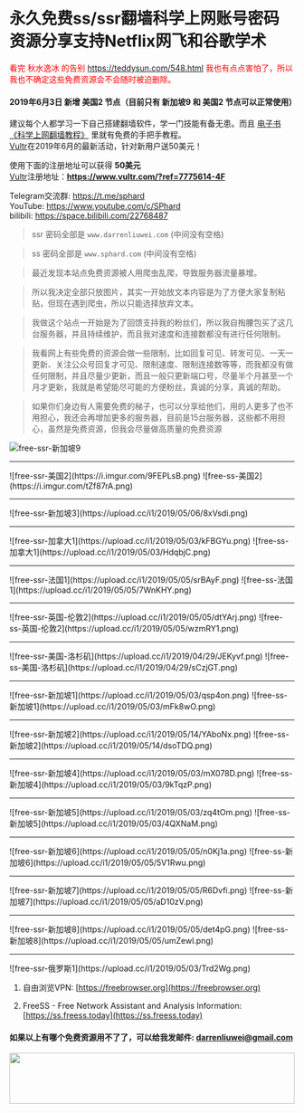 # 永久免费ss/ssr翻墙科学上网账号密码资源分享支持Netflix网飞和谷歌学术
<font color="red">看完 秋水逸冰 的告别 <a href="https://teddysun.com/548.html">https://teddysun.com/548.html</a> 我也有点点害怕了，所以我也不确定这些免费资源会不会随时被迫删除。</font>

#### 2019年6月3日 新增 美国2 节点（目前只有 新加坡9 和 美国2 节点可以正常使用）
建议每个人都学习一下自己搭建翻墙软件，学一门技能有备无患。而且 [电子书《科学上网翻墙教程》](https://darrenliuwei.com/ebooks/gfw) 里就有免费的手把手教程。<br>
[Vultr](https://www.vultr.com/?ref=7775614-4F)在2019年6月的最新活动，针对新用户送50美元！

使用下面的注册地址可以获得 **50美元**<br>
[Vultr](https://www.vultr.com/?ref=7775614-4F)注册地址：**https://www.vultr.com/?ref=7775614-4F**

Telegram交流群: https://t.me/sphard<br>
YouTube: https://www.youtube.com/c/SPhard<br>
bilibili: https://space.bilibili.com/22768487<br>
>ssr 密码全部是 `www.darrenliuwei.com` (中间没有空格)

>ss 密码全部是 `www.sphard.com` (中间没有空格)

>最近发现本站点免费资源被人用爬虫乱爬，导致服务器流量暴增。

>所以我决定全部只放图片，其实一开始放文本内容是为了方便大家复制粘贴，但现在遇到爬虫，所以只能选择放弃文本。

>我做这个站点一开始是为了回馈支持我的粉丝们，所以我自掏腰包买了这几台服务器，并且持续维护，而且我对速度和连接数都没有进行任何限制。

>我看网上有些免费的资源会做一些限制，比如回复可见、转发可见、一天一更新、关注公众号回复才可见、限制速度、限制连接数等等，而我都没有做任何限制，并且尽量少更新，而且一般只更新端口号，尽量半个月甚至一个月才更新，我就是希望能尽可能的方便粉丝，真诚的分享，真诚的帮助。

>如果你们身边有人需要免费的梯子，也可以分享给他们，用的人更多了也不用担心，我还会再增加更多的服务器，目前是15台服务器，这些都不用担心，虽然是免费资源，但我会尽量做高质量的免费资源


![free-ssr-新加坡9](https://i.imgur.com/wDD0RfH.png)
<hr>
![free-ssr-美国2](https://i.imgur.com/9FEPLsB.png)
![free-ss-美国2](https://i.imgur.com/tZf87rA.png)
<hr>
![free-ssr-新加坡3](https://upload.cc/i1/2019/05/06/8xVsdi.png)
<hr>
![free-ssr-加拿大1](https://upload.cc/i1/2019/05/03/kFBGYu.png)
![free-ss-加拿大1](https://upload.cc/i1/2019/05/03/HdqbjC.png)
<hr>
![free-ssr-法国1](https://upload.cc/i1/2019/05/05/srBAyF.png)
![free-ss-法国1](https://upload.cc/i1/2019/05/05/7WnKHY.png)
<hr>
![free-ssr-英国-伦敦2](https://upload.cc/i1/2019/05/05/dtYArj.png)
![free-ss-英国-伦敦2](https://upload.cc/i1/2019/05/05/wzmRY1.png)
<hr>
![free-ssr-美国-洛杉矶](https://upload.cc/i1/2019/04/29/JEKyvf.png)
![free-ss-美国-洛杉矶](https://upload.cc/i1/2019/04/29/sCzjGT.png)
<hr>
![free-ssr-新加坡1](https://upload.cc/i1/2019/05/03/qsp4on.png)
![free-ss-新加坡1](https://upload.cc/i1/2019/05/03/mFk8wO.png)
<hr>
![free-ssr-新加坡2](https://upload.cc/i1/2019/05/14/YAboNx.png)
![free-ss-新加坡2](https://upload.cc/i1/2019/05/14/dsoTDQ.png)
<hr>
![free-ssr-新加坡4](https://upload.cc/i1/2019/05/03/mX078D.png)
![free-ss-新加坡4](https://upload.cc/i1/2019/05/03/9kTqzP.png)
<hr>
![free-ssr-新加坡5](https://upload.cc/i1/2019/05/03/zq4tOm.png)
![free-ss-新加坡5](https://upload.cc/i1/2019/05/03/4QXNaM.png)
<hr>
![free-ssr-新加坡6](https://upload.cc/i1/2019/05/05/n0Kj1a.png)
![free-ss-新加坡6](https://upload.cc/i1/2019/05/05/5V1Rwu.png)
<hr>
![free-ssr-新加坡7](https://upload.cc/i1/2019/05/05/R6Dvfi.png)
![free-ss-新加坡7](https://upload.cc/i1/2019/05/05/aD10zV.png)
<hr>
![free-ssr-新加坡8](https://upload.cc/i1/2019/05/05/det4pG.png)
![free-ss-新加坡8](https://upload.cc/i1/2019/05/05/umZewl.png)
<hr>
![free-ssr-俄罗斯1](https://upload.cc/i1/2019/05/03/Trd2Wg.png)

1. 自由浏览VPN: [https://freebrowser.org](https://freebrowser.org)

2. FreeSS - Free Network Assistant and Analysis Information: [https://ss.freess.today](https://ss.freess.today)

#### 如果以上有哪个免费资源用不了了，可以给我发邮件: darrenliuwei@gmail.com

<a href="https://www.vultr.com/?ref=7775614-4F"><img src="https://www.vultr.com/media/banner_1.png" width="100%" height="90"></a>